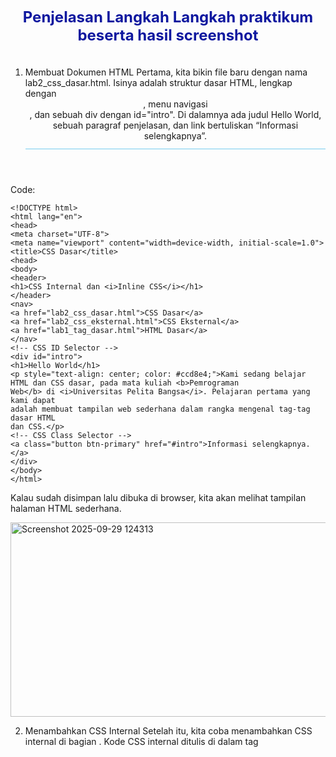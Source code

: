 # Penjelasan Langkah Langkah praktikum beserta hasil screenshot 

1. Membuat Dokumen HTML
Pertama, kita bikin file baru dengan nama lab2_css_dasar.html. Isinya adalah struktur dasar HTML, lengkap dengan <header>, menu navigasi <nav>, dan sebuah div dengan id="intro". Di dalamnya ada judul Hello World, sebuah paragraf penjelasan, dan link bertuliskan “Informasi selengkapnya”.

  Code:
```
<!DOCTYPE html>
<html lang="en">
<head>
<meta charset="UTF-8">
<meta name="viewport" content="width=device-width, initial-scale=1.0">
<title>CSS Dasar</title>
<head>
<body>
<header>
<h1>CSS Internal dan <i>Inline CSS</i></h1>
</header>
<nav>
<a href="lab2_css_dasar.html">CSS Dasar</a>
<a href="lab2_css_eksternal.html">CSS Eksternal</a>
<a href="lab1_tag_dasar.html">HTML Dasar</a>
</nav>
<!-- CSS ID Selector -->
<div id="intro">
<h1>Hello World</h1>
<p style="text-align: center; color: #ccd8e4;">Kami sedang belajar HTML dan CSS dasar, pada mata kuliah <b>Pemrograman
Web</b> di <i>Universitas Pelita Bangsa</i>. Pelajaran pertama yang kami dapat
adalah membuat tampilan web sederhana dalam rangka mengenal tag-tag dasar HTML
dan CSS.</p>
<!-- CSS Class Selector -->
<a class="button btn-primary" href="#intro">Informasi selengkapnya.</a>
</div>
</body>
</html>
```

Kalau sudah disimpan lalu dibuka di browser, kita akan melihat tampilan halaman HTML sederhana.

<img width="1756" height="311" alt="Screenshot 2025-09-29 124313" src="https://github.com/user-attachments/assets/c20c6e4a-073d-4a05-b179-86623fcac4e0" />




2. Menambahkan CSS Internal
Setelah itu, kita coba menambahkan CSS internal di bagian <head>. Kode CSS internal ditulis di dalam tag <style>. Contohnya: kita atur font, tinggi header, warna teks, dan posisi judul agar lebih rapi.

Code:
```
<head> 
    <title>CSS Dasar</title> 
    <style> 
        body { 
            font-family:'Open Sans', sans-serif; 
        } 
        header { 
            min-height: 80px; 
            border-bottom:1px solid #77CCEF; 
        } 
        h1 { 
            font-size: 24px; 
            color: #0F189F; 
            text-align: center; 
            padding: 20px 10px; 
        } 
        h1 i { 
            color:#6d6a6b; 
        } 
    </style> 
</head>
```

Kalau halaman di-refresh, tampilan teks akan berubah sesuai style yang kita atur tadi.

<img width="953" height="709" alt="Screenshot 2025-09-29 124606" src="https://github.com/user-attachments/assets/472f1fff-6afd-4559-a6e7-1b117ea3f932" />




3. Menambahkan Inline CSS
Selanjutnya, kita belajar pakai inline CSS. Caranya: menambahkan style langsung ke dalam tag HTML. Misalnya pada paragraf <p>, kita kasih aturan text-align:center dan warna teks tertentu.

Code:
```
<p style="text-align: center; color: #ccd8e4;">
```

Kalau disimpan dan dibuka lagi di browser, paragraf itu tampil beda dengan yang lain.

<img width="953" height="738" alt="Screenshot 2025-09-29 140115" src="https://github.com/user-attachments/assets/0d66d274-3cad-4b75-a00d-deba41655364" />




4. Membuat CSS Eksternal
Lanjut, kita bikin file baru bernama style_eksternal.css. Di file itu, kita tulis aturan CSS untuk menu navigasi: warna background, warna teks link, padding, dan efek hover. Supaya file CSS ini bisa dipakai di HTML.

Code:
```
nav { 
    background: #20A759; 
    color:#fff; 
    padding: 10px; 
} 
nav a { 
    color: #fff; 
    text-decoration: none; 
    padding:10px 20px; 
} 
nav .active,  
nav a:hover { 
    background: #0B6B3A; 
} 
```

kita hubungkan lewat tag <link> yang ditulis di bagian <head>.

Code:
```
<head>
<!-- menyisipkan css eksternal -->
<link rel="stylesheet" href="style_eksternal.css" type="text/css">
</head>
```

Setelah di-refresh, navigasi akan berubah sesuai style dari file CSS eksternal.

<img width="962" height="676" alt="Screenshot 2025-09-29 140538" src="https://github.com/user-attachments/assets/c2d40f85-3a5c-4505-a1d2-c0cedd6c78ec" />




5. Menambahkan CSS Selector (ID dan Class)
Terakhir, kita belajar selector. ID Selector (#intro) → dipakai untuk mengatur tampilan div dengan id intro, misalnya warna background, border, padding, dan teks judulnya. Class Selector (.button dan .btn-primary) → dipakai untuk mengatur tampilan tombol/link, misalnya warna background, padding, margin, dan dekorasi teks.

Code:
```
/* ID Selector */ 
#intro { 
    background: #418fb1; 
    border: 1px solid #099249; 
    min-height: 100px; 
    padding: 10px; 
} 
#intro h1 { 
    text-align: left; 
    border: 0; 
    color: #fff; 
} 
 
/* Class Selector */ 
.button { 
    padding: 15px 20px; 
    background: #bebcbd; 
    color: #fff; 
    display: inline-block; 
    margin: 10px; 
    text-decoration: none; 
} 
.btn-primary { 
    background: #E42A42; 
}
```

Kalau di-refresh lagi, sekarang halaman sudah punya navigasi, konten utama dengan warna berbeda, dan tombol/link dengan style lebih menarik.

<img width="954" height="800" alt="Screenshot 2025-09-29 140623" src="https://github.com/user-attachments/assets/f7b27853-e02f-46b8-a3e4-9172b370e9b0" />






